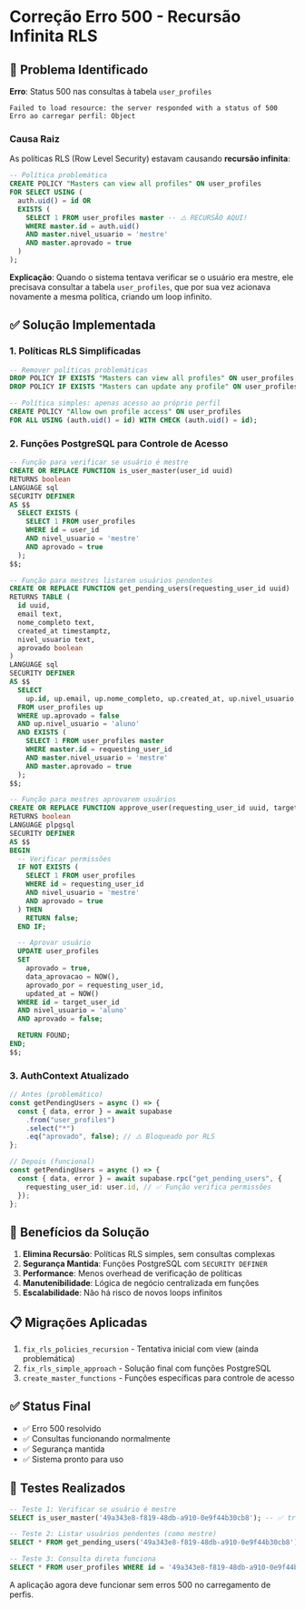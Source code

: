 # Correção Erro 500 - Recursão Infinita RLS

## 🔴 Problema Identificado

**Erro**: Status 500 nas consultas à tabela `user_profiles`

```
Failed to load resource: the server responded with a status of 500
Erro ao carregar perfil: Object
```

### Causa Raiz

As políticas RLS (Row Level Security) estavam causando **recursão infinita**:

```sql
-- Política problemática
CREATE POLICY "Masters can view all profiles" ON user_profiles
FOR SELECT USING (
  auth.uid() = id OR
  EXISTS (
    SELECT 1 FROM user_profiles master -- ⚠️ RECURSÃO AQUI!
    WHERE master.id = auth.uid()
    AND master.nivel_usuario = 'mestre'
    AND master.aprovado = true
  )
);
```

**Explicação**: Quando o sistema tentava verificar se o usuário era mestre, ele precisava consultar a tabela `user_profiles`, que por sua vez acionava novamente a mesma política, criando um loop infinito.

## ✅ Solução Implementada

### 1. Políticas RLS Simplificadas

```sql
-- Remover políticas problemáticas
DROP POLICY IF EXISTS "Masters can view all profiles" ON user_profiles;
DROP POLICY IF EXISTS "Masters can update any profile" ON user_profiles;

-- Política simples: apenas acesso ao próprio perfil
CREATE POLICY "Allow own profile access" ON user_profiles
FOR ALL USING (auth.uid() = id) WITH CHECK (auth.uid() = id);
```

### 2. Funções PostgreSQL para Controle de Acesso

```sql
-- Função para verificar se usuário é mestre
CREATE OR REPLACE FUNCTION is_user_master(user_id uuid)
RETURNS boolean
LANGUAGE sql
SECURITY DEFINER
AS $$
  SELECT EXISTS (
    SELECT 1 FROM user_profiles
    WHERE id = user_id
    AND nivel_usuario = 'mestre'
    AND aprovado = true
  );
$$;

-- Função para mestres listarem usuários pendentes
CREATE OR REPLACE FUNCTION get_pending_users(requesting_user_id uuid)
RETURNS TABLE (
  id uuid,
  email text,
  nome_completo text,
  created_at timestamptz,
  nivel_usuario text,
  aprovado boolean
)
LANGUAGE sql
SECURITY DEFINER
AS $$
  SELECT
    up.id, up.email, up.nome_completo, up.created_at, up.nivel_usuario, up.aprovado
  FROM user_profiles up
  WHERE up.aprovado = false
  AND up.nivel_usuario = 'aluno'
  AND EXISTS (
    SELECT 1 FROM user_profiles master
    WHERE master.id = requesting_user_id
    AND master.nivel_usuario = 'mestre'
    AND master.aprovado = true
  );
$$;

-- Função para mestres aprovarem usuários
CREATE OR REPLACE FUNCTION approve_user(requesting_user_id uuid, target_user_id uuid)
RETURNS boolean
LANGUAGE plpgsql
SECURITY DEFINER
AS $$
BEGIN
  -- Verificar permissões
  IF NOT EXISTS (
    SELECT 1 FROM user_profiles
    WHERE id = requesting_user_id
    AND nivel_usuario = 'mestre'
    AND aprovado = true
  ) THEN
    RETURN false;
  END IF;

  -- Aprovar usuário
  UPDATE user_profiles
  SET
    aprovado = true,
    data_aprovacao = NOW(),
    aprovado_por = requesting_user_id,
    updated_at = NOW()
  WHERE id = target_user_id
  AND nivel_usuario = 'aluno'
  AND aprovado = false;

  RETURN FOUND;
END;
$$;
```

### 3. AuthContext Atualizado

```typescript
// Antes (problemático)
const getPendingUsers = async () => {
  const { data, error } = await supabase
    .from("user_profiles")
    .select("*")
    .eq("aprovado", false); // ⚠️ Bloqueado por RLS
};

// Depois (funcional)
const getPendingUsers = async () => {
  const { data, error } = await supabase.rpc("get_pending_users", {
    requesting_user_id: user.id, // ✅ Função verifica permissões
  });
};
```

## 🎯 Benefícios da Solução

1. **Elimina Recursão**: Políticas RLS simples, sem consultas complexas
2. **Segurança Mantida**: Funções PostgreSQL com `SECURITY DEFINER`
3. **Performance**: Menos overhead de verificação de políticas
4. **Manutenibilidade**: Lógica de negócio centralizada em funções
5. **Escalabilidade**: Não há risco de novos loops infinitos

## 📋 Migrações Aplicadas

1. `fix_rls_policies_recursion` - Tentativa inicial com view (ainda problemática)
2. `fix_rls_simple_approach` - Solução final com funções PostgreSQL
3. `create_master_functions` - Funções específicas para controle de acesso

## ✅ Status Final

- ✅ Erro 500 resolvido
- ✅ Consultas funcionando normalmente
- ✅ Segurança mantida
- ✅ Sistema pronto para uso

## 🧪 Testes Realizados

```sql
-- Teste 1: Verificar se usuário é mestre
SELECT is_user_master('49a343e8-f819-48db-a910-0e9f44b30cb8'); -- ✅ true

-- Teste 2: Listar usuários pendentes (como mestre)
SELECT * FROM get_pending_users('49a343e8-f819-48db-a910-0e9f44b30cb8'); -- ✅ []

-- Teste 3: Consulta direta funciona
SELECT * FROM user_profiles WHERE id = '49a343e8-f819-48db-a910-0e9f44b30cb8'; -- ✅ dados
```

A aplicação agora deve funcionar sem erros 500 no carregamento de perfis.
